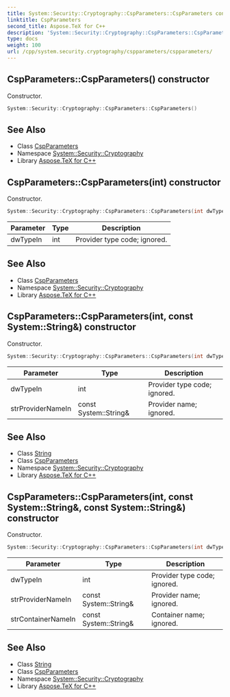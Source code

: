 ```yaml
---
title: System::Security::Cryptography::CspParameters::CspParameters constructor
linktitle: CspParameters
second_title: Aspose.TeX for C++
description: 'System::Security::Cryptography::CspParameters::CspParameters constructor. Constructor in C++.'
type: docs
weight: 100
url: /cpp/system.security.cryptography/cspparameters/cspparameters/
---
```

## CspParameters::CspParameters() constructor


Constructor.

```cpp
System::Security::Cryptography::CspParameters::CspParameters()
```

## See Also

* Class [CspParameters](../)
* Namespace [System::Security::Cryptography](../../)
* Library [Aspose.TeX for C++](../../../)
## CspParameters::CspParameters(int) constructor


Constructor.

```cpp
System::Security::Cryptography::CspParameters::CspParameters(int dwTypeIn)
```


| Parameter | Type | Description |
| --- | --- | --- |
| dwTypeIn | int | Provider type code; ignored. |

## See Also

* Class [CspParameters](../)
* Namespace [System::Security::Cryptography](../../)
* Library [Aspose.TeX for C++](../../../)
## CspParameters::CspParameters(int, const System::String\&) constructor


Constructor.

```cpp
System::Security::Cryptography::CspParameters::CspParameters(int dwTypeIn, const System::String &strProviderNameIn)
```


| Parameter | Type | Description |
| --- | --- | --- |
| dwTypeIn | int | Provider type code; ignored. |
| strProviderNameIn | const System::String\& | Provider name; ignored. |

## See Also

* Class [String](../../../system/string/)
* Class [CspParameters](../)
* Namespace [System::Security::Cryptography](../../)
* Library [Aspose.TeX for C++](../../../)
## CspParameters::CspParameters(int, const System::String\&, const System::String\&) constructor


Constructor.

```cpp
System::Security::Cryptography::CspParameters::CspParameters(int dwTypeIn, const System::String &strProviderNameIn, const System::String &strContainerNameIn)
```


| Parameter | Type | Description |
| --- | --- | --- |
| dwTypeIn | int | Provider type code; ignored. |
| strProviderNameIn | const System::String\& | Provider name; ignored. |
| strContainerNameIn | const System::String\& | Container name; ignored. |

## See Also

* Class [String](../../../system/string/)
* Class [CspParameters](../)
* Namespace [System::Security::Cryptography](../../)
* Library [Aspose.TeX for C++](../../../)
